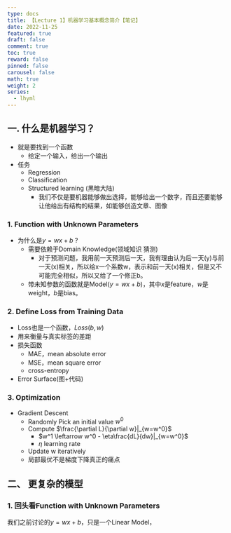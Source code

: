 ```yaml
---
type: docs 
title: 【Lecture 1】机器学习基本概念简介【笔记】
date: 2022-11-25
featured: true
draft: false
comment: true
toc: true
reward: false
pinned: false
carousel: false
math: true
weight: 2
series:
  - lhyml
---
```


<!--more-->

## 一. 什么是机器学习？

* 就是要找到一个函数
    * 给定一个输入，给出一个输出
* 任务
    * Regression
    * Classification
    * Structured learning (黑暗大陆)
        * 我们不仅是要机器能够做出选择，能够给出一个数字，而且还要能够让他给出有结构的结果，如能够创造文章、图像

### 1. Function with Unknown Parameters

- 为什么是$y=wx+b$ ?
  - 需要依赖于Domain Knowledge(领域知识 猜测)
      - 对于预测问题，我用前一天预测后一天，我有理由认为后一天(y)与前一天(x)相关，所以给x一个系数w，表示和前一天(x)相关，但是又不可能完全相似，所以又给了一个修正b。
  - 带未知参数的函数就是Model($y=wx+b$)，其中$x$是feature，$w$是weight，$b$是bias。

### 2. Define Loss from Training Data

* Loss也是一个函数，$Loss(b,w)$
* 用来衡量与真实标签的差距
* 损失函数
    * MAE，mean absolute error
    * MSE，mean square error
    * cross-entropy
* Error Surface(图+代码)

### 3. Optimization

* Gradient Descent
    * Randomly Pick an initial value $w^0$
    * Compute $\frac{\partial L}{\partial w}|_{w=w^0}$
        * $w^1 \leftarrow  w^0 - \eta\frac{dL}{dw}|_{w=w^0}$
        * $\eta$ learning rate
    * Update w iteratively
    * 局部最优不是梯度下降真正的痛点

## 二、 更复杂的模型

### 1. 回头看Function with Unknown Parameters

我们之前讨论的$y=wx+b$，只是一个Linear Model，